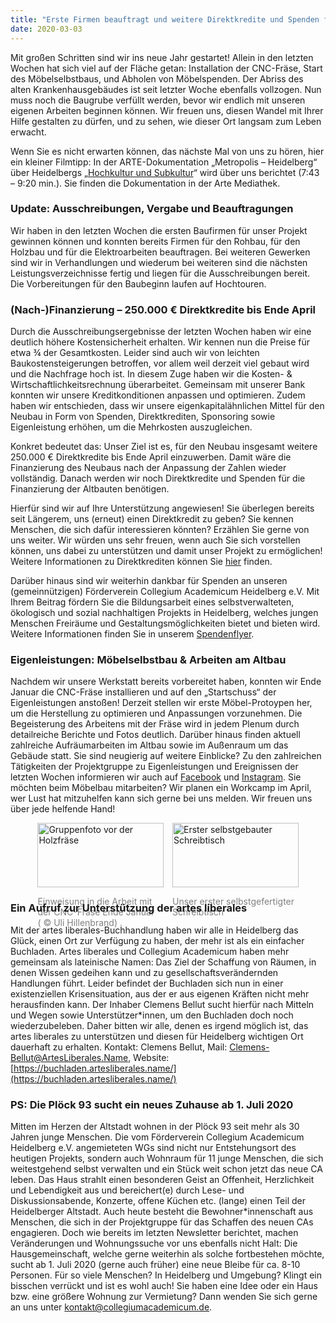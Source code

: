 ```yaml
---
title: "Erste Firmen beauftragt und weitere Direktkredite und Spenden für Neubau benötigt."
date: 2020-03-03
---
```

Mit großen Schritten sind wir ins neue Jahr gestartet! Allein in den letzten
Wochen hat sich viel auf der Fläche getan: Installation der CNC-Fräse, Start des
Möbelselbstbaus, und Abholen von Möbelspenden. Der Abriss des alten
Krankenhausgebäudes ist seit letzter Woche ebenfalls vollzogen. Nun muss noch
die Baugrube verfüllt werden, bevor wir endlich mit unseren eigenen Arbeiten
beginnen können. Wir freuen uns, diesen Wandel mit Ihrer Hilfe gestalten zu
dürfen, und zu sehen, wie dieser Ort langsam zum Leben erwacht.

Wenn Sie es nicht erwarten können, das nächste Mal von uns zu hören, hier ein
kleiner Filmtipp: In der ARTE-Dokumentation „Metropolis – Heidelberg“ über
Heidelbergs „[Hochkultur und
Subkultur](https://www.arte.tv/de/videos/093841-004-A/metropolis-heidelberg/)“ 
wird über uns berichtet (7:43 – 9:20 min.). Sie finden die Dokumentation in der
Arte Mediathek. 

### Update: Ausschreibungen, Vergabe und Beauftragungen

Wir haben in den letzten Wochen die ersten Baufirmen für unser Projekt gewinnen
können und konnten bereits Firmen für den Rohbau, für den Holzbau und für die
Elektroarbeiten beauftragen. Bei weiteren Gewerken sind wir in Verhandlungen und
wiederum bei weiteren sind die nächsten Leistungsverzeichnisse fertig und liegen
für die Ausschreibungen bereit. Die Vorbereitungen für den Baubeginn laufen auf
Hochtouren.

### (Nach-)Finanzierung – 250.000 € Direktkredite bis Ende April

Durch die Ausschreibungsergebnisse der letzten Wochen haben wir eine deutlich
höhere Kostensicherheit erhalten. Wir kennen nun die Preise für etwa ¾ der
Gesamtkosten. Leider sind auch wir von leichten Baukostensteigerungen betroffen,
vor allem weil derzeit viel gebaut wird und die Nachfrage hoch ist. In diesem
Zuge haben wir die Kosten- & Wirtschaftlichkeitsrechnung überarbeitet. Gemeinsam
mit unserer Bank konnten wir unsere Kreditkonditionen anpassen und optimieren.
Zudem haben wir entschieden, dass wir unsere eigenkapitalähnlichen Mittel für
den Neubau in Form von Spenden, Direktkrediten, Sponsoring sowie Eigenleistung
erhöhen, um die Mehrkosten auszugleichen.

Konkret bedeutet das: Unser Ziel ist es, für den Neubau insgesamt weitere
250.000 € Direktkredite bis Ende April einzuwerben. Damit wäre die Finanzierung
des Neubaus nach der Anpassung der Zahlen wieder vollständig. Danach werden wir
noch Direktkredite und Spenden für die Finanzierung der Altbauten benötigen.

Hierfür sind wir auf Ihre Unterstützung angewiesen! Sie überlegen bereits seit
Längerem, uns (erneut) einen Direktkredit zu geben? Sie kennen Menschen, die
sich dafür interessieren könnten? Erzählen Sie gerne von uns weiter. Wir würden
uns sehr freuen, wenn auch Sie sich vorstellen können, uns dabei zu unterstützen
und damit unser Projekt zu ermöglichen! Weitere Informationen zu Direktkrediten
können Sie [hier](https://collegiumacademicum.de/direktkredite/) finden.

Darüber hinaus sind wir weiterhin dankbar für Spenden an unseren
(gemeinnützigen) Förderverein Collegium Academicum Heidelberg e.V. Mit Ihrem
Beitrag fördern Sie die Bildungsarbeit eines selbstverwalteten, ökologisch und
sozial nachhaltigen Projekts in Heidelberg, welches jungen Menschen Freiräume
und Gestaltungsmöglichkeiten bietet und bieten wird. Weitere Informationen
finden Sie in unserem
[Spendenflyer](https://collegiumacademicum.de/media/2019_Spenden-Flyer.pdf).

### Eigenleistungen: Möbelselbstbau & Arbeiten am Altbau

Nachdem wir unsere Werkstatt bereits vorbereitet haben, konnten wir Ende Januar
die CNC-Fräse installieren und auf den „Startschuss“ der Eigenleistungen
anstoßen! Derzeit stellen wir erste Möbel-Protoypen her, um die Herstellung zu
optimieren und Anpassungen vorzunehmen. Die Begeisterung des Arbeitens mit der
Fräse wird in jedem Plenum durch detailreiche Berichte und Fotos deutlich.
Darüber hinaus finden aktuell zahlreiche Aufräumarbeiten im Altbau sowie im
Außenraum um das Gebäude statt. Sie sind neugierig auf weitere Einblicke? Zu den
zahlreichen Tätigkeiten der Projektgruppe zu Eigenleistungen und Ereignissen der
letzten Wochen informieren wir auch auf
[Facebook](https://www.facebook.com/CollegiumAcademicum) und
[Instagram](https://www.instagram.com/collegiumacademicum/). Sie möchten beim
Möbelbau mitarbeiten? Wir planen ein Workcamp im April, wer Lust hat mitzuhelfen
kann sich gerne bei uns melden. Wir freuen uns über jede helfende Hand!

<div style="display:flex; justify-content:center;">
	<div style="margin-right: 1em; flex-basis:40%;">
	<img src="/aktuelles/gruppenfoto_CNC_fraese.jpg" alt="Gruppenfoto vor der Holzfräse" title="Gruppenfoto vor der Holzfräse" width="100%" />
	<p style="margin-bottom: 0; color: gray">Einweisung in die Arbeit mit der CNC-Fräse Ende Januar <br />( &copy; Uli Hillenbrand) .</p>
	</div>
	<div style="flex-basis:40%;">
		<img src="/aktuelles/erster_selbstgebauter_schreibtisch.jpg" alt="Erster selbstgebauter Schreibtisch" title="Erster selbstgebauter Schreibtisch" width="100%" />
		<p style="margin-bottom: 0; color: gray">Unser erster selbstgefertigter Schreibtisch</p>		
	</div>
</div>

### Ein Aufruf zur Unterstützung der artes liberales

Mit der artes liberales-Buchhandlung haben wir alle in Heidelberg das Glück,
einen Ort zur Verfügung zu haben, der mehr ist als ein einfacher Buchladen.
Artes liberales und Collegium Academicum haben mehr gemeinsam als lateinische
Namen: Das Ziel der Schaffung von Räumen, in denen Wissen gedeihen kann und zu
gesellschaftsverändernden Handlungen führt. Leider befindet der Buchladen sich
nun in einer existenziellen Krisensituation, aus der er aus eigenen Kräften
nicht mehr herausfinden kann. Der Inhaber Clemens Bellut sucht hierfür nach
Mitteln und Wegen sowie Unterstützer*innen, um den Buchladen doch noch
wiederzubeleben. Daher bitten wir alle, denen es irgend möglich ist, das artes
liberales zu unterstützen und diesen für Heidelberg wichtigen Ort dauerhaft zu
erhalten. Kontakt: Clemens Bellut, Mail: [Clemens-Bellut@ArtesLiberales.Name](mailto:Clemens-Bellut@ArtesLiberales.Name),
Website: [https://buchladen.artesliberales.name/](https://buchladen.artesliberales.name/)

### PS: Die Plöck 93 sucht ein neues Zuhause ab 1. Juli 2020

Mitten im Herzen der Altstadt wohnen in der Plöck 93 seit mehr als 30 Jahren
junge Menschen. Die vom Förderverein Collegium Academicum Heidelberg e.V.
angemieteten WGs sind nicht nur Entstehungsort des heutigen Projekts, sondern
auch Wohnraum für 11 junge Menschen, die sich weitestgehend selbst verwalten und
ein Stück weit schon jetzt das neue CA leben. Das Haus strahlt einen besonderen
Geist an Offenheit, Herzlichkeit und Lebendigkeit aus und bereichert(e) durch
Lese- und Diskussionsabende, Konzerte, offene Küchen etc. (lange) einen Teil der
Heidelberger Altstadt. Auch heute besteht die Bewohner*innenschaft aus Menschen,
die sich in der Projektgruppe für das Schaffen des neuen CAs engagieren. Doch
wie bereits im letzten Newsletter berichtet, machen Veränderungen und
Wohnungssuche vor uns ebenfalls nicht Halt: Die Hausgemeinschaft, welche gerne
weiterhin als solche fortbestehen möchte, sucht ab 1. Juli 2020 (gerne auch
früher) eine neue Bleibe für ca. 8-10 Personen. Für so viele Menschen? In
Heidelberg und Umgebung? Klingt ein bisschen verrückt und ist es wohl auch! Sie
haben eine Idee oder ein Haus bzw. eine größere Wohnung zur Vermietung? Dann
wenden Sie sich gerne an uns unter [kontakt@collegiumacademicum.de](mailto:kontakt@collegiumacademicum.de).
